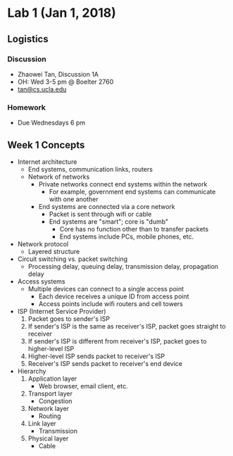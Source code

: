 # Lab 1 (Jan 1, 2018)
## Logistics
### Discussion
* Zhaowei Tan, Discussion 1A
* OH: Wed 3-5 pm @ Boelter 2760
* tan@cs.ucla.edu
### Homework
* Due Wednesdays 6 pm
## Week 1 Concepts
* Internet architecture
  * End systems, communication links, routers
  * Network of networks
    * Private networks connect end systems within the network
      * For example, government end systems can communicate with one another
    * End systems are connected via a core network
      * Packet is sent through wifi or cable
      * End systems are "smart"; core is "dumb"
        * Core has no function other than to transfer packets
        * End systems include PCs, mobile phones, etc.
* Network protocol
  * Layered structure
* Circuit switching vs. packet switching
  * Processing delay, queuing delay, transmission delay, propagation delay
* Access systems
  * Multiple devices can connect to a single access point
    * Each device receives a unique ID from access point
    * Access points include wifi routers and cell towers
* ISP (Internet Service Provider)
  1. Packet goes to sender's ISP
  2. If sender's ISP is the same as receiver's ISP, packet goes straight to receiver
  3. If sender's ISP is different from receiver's ISP, packet goes to higher-level ISP
  4. Higher-level ISP sends packet to receiver's ISP
  5. Receiver's ISP sends packet to receiver's end device
* Hierarchy
  1. Application layer
     * Web browser, email client, etc.
  2. Transport layer
     * Congestion
  3. Network layer
     * Routing
  4. Link layer
     * Transmission
  5. Physical layer
     * Cable
